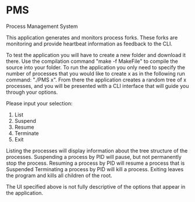 # PMS
Process Management System

This application generates and monitors process forks. These forks are monitoring and provide heartbeat information as feedback to the CLI.

To test the application you will have to create a new folder and download it there. Use the compilation command "make -f MakeFile" to compile the source into your folder. To run the application you only need to specify the number of processes that you would like to create x as in the following run command: "./PMS x". From there the application creates a random tree of x processes, and you will be presented with a CLI interface that will guide you through your options. 

Please input your selection:
 1. List
 2. Suspend
 3. Resume
 4. Terminate
 5. Exit

Listing the processes will display information about the tree structure of the processes.
Suspending a process by PID will pause, but not permanently stop the process. 
Resuming a process by PID will resume a process that is Suspended
Terminating a process by PID will kill a process. 
Exiting leaves the program and kills all children of the root. 

The UI specified above is not fully descriptive of the options that appear in the application. 
